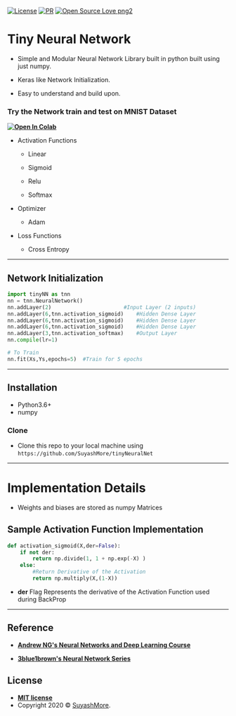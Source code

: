 

[![License](http://img.shields.io/:license-mit-blue.svg?style=flat-square)](http://badges.mit-license.org) 
[![PR](https://camo.githubusercontent.com/f96261621753dacf526590825b84f87ccb1db0e6/68747470733a2f2f696d672e736869656c64732e696f2f62616467652f5052732d77656c636f6d652d627269676874677265656e2e7376673f7374796c653d666c6174)](https://github.com/SuyashMore/tinyNeuralNet/pulls)
[![Open Source Love png2](https://badges.frapsoft.com/os/v2/open-source.png?v=103)](https://github.com/SuyashMore)

# Tiny Neural Network

- Simple and Modular Neural Network Library built in python built using just numpy.

- Keras like Network Initialization.

- Easy to understand and build upon.

### Try the Network train and test on MNIST Dataset

**[![Open In Colab](https://colab.research.google.com/assets/colab-badge.svg)](https://colab.research.google.com/github/SuyashMore/tinyNeuralNet/blob/master/tinyNN-v2.ipynb)**

- Activation Functions

   - Linear

    - Sigmoid

    - Relu

    - Softmax

- Optimizer
    -  Adam

- Loss Functions
    - Cross Entropy


---

## Network Initialization 

```python
import tinyNN as tnn
nn = tnn.NeuralNetwork()
nn.addLayer(2)                       #Input Layer (2 inputs)
nn.addLayer(6,tnn.activation_sigmoid)    #Hidden Dense Layer 
nn.addLayer(6,tnn.activation_sigmoid)    #Hidden Dense Layer 
nn.addLayer(6,tnn.activation_sigmoid)    #Hidden Dense Layer 
nn.addLayer(3,tnn.activation_softmax)    #Output Layer 
nn.compile(lr=1)

# To Train 
nn.fit(Xs,Ys,epochs=5)  #Train for 5 epochs
```

---

## Installation

- Python3.6+
- numpy

### Clone

- Clone this repo to your local machine using `https://github.com/SuyashMore/tinyNeuralNet`

---
# Implementation Details
- Weights and biases are stored as numpy Matrices


## Sample Activation Function Implementation

```python
def activation_sigmoid(X,der=False):
    if not der:
        return np.divide(1, 1 + np.exp(-X) )
    else:
        #Return Derivative of the Activation 
        return np.multiply(X,(1-X))
```

- **der** Flag Represents the derivative of the Activation Function used during BackProp

---

## Reference

- **[Andrew NG's Neural Networks and Deep Learning Course](https://www.coursera.org/learn/neural-networks-deep-learning)**

- **[3blue1brown's Neural Network Series](https://www.3blue1brown.com/neural-networks)**


## License

- **[MIT license](http://opensource.org/licenses/mit-license.php)**
- Copyright 2020 © <a href="https://github.com/SuyashMore" target="_blank">SuyashMore</a>.